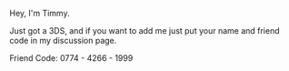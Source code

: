 Hey, I'm Timmy.

Just got a 3DS, and if you want to add me just put your name and friend
code in my discussion page.

Friend Code: 0774 - 4266 - 1999